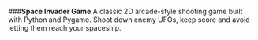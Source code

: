 ###**Space Invader Game**
A classic 2D arcade-style shooting game built with Python and Pygame. Shoot down enemy UFOs, keep score and avoid letting them reach your spaceship.
